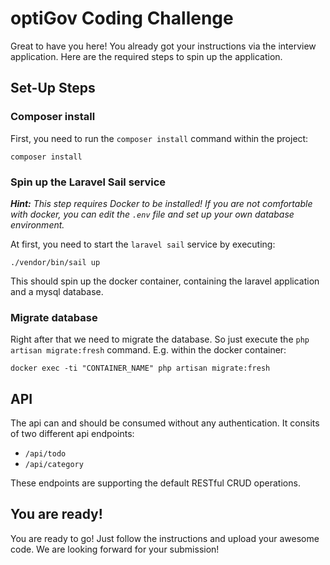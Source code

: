 # optiGov Coding Challenge

Great to have you here! You already got your instructions via the interview application.
Here are the required steps to spin up the application.

## Set-Up Steps

### Composer install
First, you need to run the `composer install` command within the project:

```shell
composer install
```

### Spin up the Laravel Sail service

***Hint:** This step requires Docker to be installed! If you are not comfortable with docker, you can edit the `.env` file and set up your own database environment.*

At first, you need to start the `laravel sail` service by executing:
```shell
./vendor/bin/sail up
```
This should spin up the docker container, containing the laravel application and a mysql database.

### Migrate database
Right after that we need to migrate the database. 
So just execute the `php artisan migrate:fresh` command. E.g. within the docker container:

```shell
docker exec -ti "CONTAINER_NAME" php artisan migrate:fresh
```
## API
The api can and should be consumed without any authentication. It consits of two different api endpoints:
- `/api/todo`
- `/api/category`

These endpoints are supporting the default RESTful CRUD operations.  
## You are ready!

You are ready to go! Just follow the instructions and upload your awesome code.
We are looking forward for your submission!
